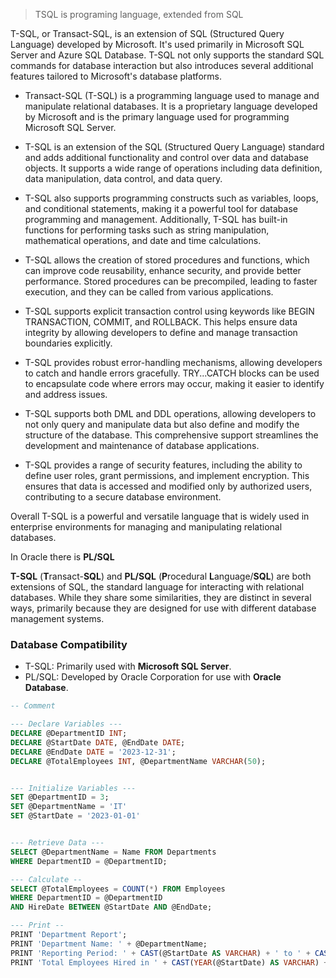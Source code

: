 > TSQL is programing language, extended from SQL

T-SQL, or Transact-SQL, is an extension of SQL (Structured Query Language) developed by Microsoft. It's used primarily in Microsoft SQL Server and Azure SQL Database. T-SQL not only supports the standard SQL commands for database interaction but also introduces several additional features tailored to Microsoft's database platforms.

- Transact-SQL (T-SQL) is a programming language used to manage and manipulate relational databases. It is a proprietary language developed by Microsoft and is the primary language used for programming Microsoft SQL Server.  
    
- T-SQL is an extension of the SQL (Structured Query Language) standard and adds additional functionality and control over data and database objects. It supports a wide range of operations including data definition, data manipulation, data control, and data query.  
    
- T-SQL also supports programming constructs such as variables, loops, and conditional statements, making it a powerful tool for database programming and management. Additionally, T-SQL has built-in functions for performing tasks such as string manipulation, mathematical operations, and date and time calculations.  
    
- T-SQL allows the creation of stored procedures and functions, which can improve code reusability, enhance security, and provide better performance. Stored procedures can be precompiled, leading to faster execution, and they can be called from various applications.  
    
- T-SQL supports explicit transaction control using keywords like BEGIN TRANSACTION, COMMIT, and ROLLBACK. This helps ensure data integrity by allowing developers to define and manage transaction boundaries explicitly.  
    
- T-SQL provides robust error-handling mechanisms, allowing developers to catch and handle errors gracefully. TRY...CATCH blocks can be used to encapsulate code where errors may occur, making it easier to identify and address issues.  
    
- T-SQL supports both DML and DDL operations, allowing developers to not only query and manipulate data but also define and modify the structure of the database. This comprehensive support streamlines the development and maintenance of database applications.  
    
- T-SQL provides a range of security features, including the ability to define user roles, grant permissions, and implement encryption. This ensures that data is accessed and modified only by authorized users, contributing to a secure database environment.  
    

Overall T-SQL is a powerful and versatile language that is widely used in enterprise environments for managing and manipulating relational databases.

In Oracle there is **PL/SQL**

**T-SQL** (**T**ransact-**SQL**) and **PL/SQL** (**P**rocedural **L**anguage/**SQL**) are both extensions of SQL, the standard language for interacting with relational databases. While they share some similarities, they are distinct in several ways, primarily because they are designed for use with different database management systems.

### Database Compatibility

- T-SQL: Primarily used with **Microsoft SQL Server**.
- PL/SQL: Developed by Oracle Corporation for use with **Oracle Database**.


```sql
-- Comment

--- Declare Variables ---
DECLARE @DepartmentID INT;
DECLARE @StartDate DATE, @EndDate DATE;
DECLARE @EndDate DATE = '2023-12-31';
DECLARE @TotalEmployees INT, @DepartmentName VARCHAR(50);


--- Initialize Variables ---
SET @DepartmentID = 3;
SET @DepartmentName = 'IT'
SET @StartDate = '2023-01-01'


--- Retrieve Data ---
SELECT @DepartmentName = Name FROM Departments
WHERE DepartmentID = @DepartmentID;

--- Calculate --
SELECT @TotalEmployees = COUNT(*) FROM Employees
WHERE DepartmentID = @DepartmentID
AND HireDate BETWEEN @StartDate AND @EndDate;

--- Print --
PRINT 'Department Report';
PRINT 'Department Name: ' + @DepartmentName;
PRINT 'Reporting Period: ' + CAST(@StartDate AS VARCHAR) + ' to ' + CAST(@EndDate AS VARCHAR);
PRINT 'Total Employees Hired in ' + CAST(YEAR(@StartDate) AS VARCHAR) + ': ' + CAST(@TotalEmployees AS VARCHAR);
```
